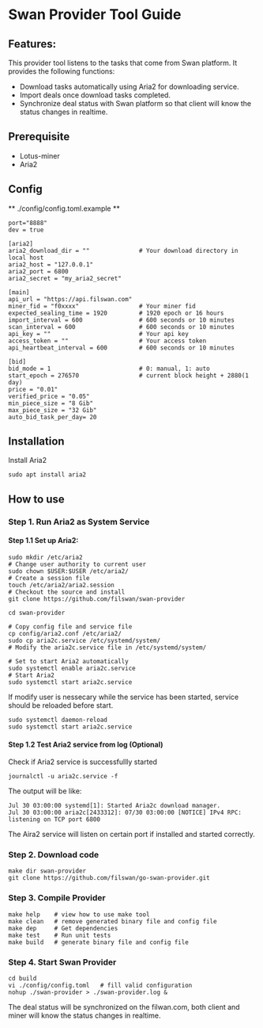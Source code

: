 # Swan Provider Tool Guide

## Features:

This provider tool listens to the tasks that come from Swan platform. It provides the following functions:

* Download tasks automatically using Aria2 for downloading service.
* Import deals once download tasks completed.
* Synchronize deal status with Swan platform so that client will know the status changes in realtime.

## Prerequisite
- Lotus-miner
- Aria2

## Config
** ./config/config.toml.example **
```shell
port="8888"
dev = true

[aria2]
aria2_download_dir = ""              # Your download directory in local host
aria2_host = "127.0.0.1"
aria2_port = 6800
aria2_secret = "my_aria2_secret"

[main]
api_url = "https://api.filswan.com"
miner_fid = "f0xxxx"                 # Your miner fid
expected_sealing_time = 1920         # 1920 epoch or 16 hours
import_interval = 600                # 600 seconds or 10 minutes
scan_interval = 600                  # 600 seconds or 10 minutes
api_key = ""                         # Your api key
access_token = ""                    # Your access token
api_heartbeat_interval = 600         # 600 seconds or 10 minutes

[bid]
bid_mode = 1                         # 0: manual, 1: auto
start_epoch = 276570                 # current block height + 2880(1 day)
price = "0.01"
verified_price = "0.05"
min_piece_size = "8 Gib"
max_piece_size = "32 Gib"
auto_bid_task_per_day= 20
```

## Installation

Install Aria2
```shell
sudo apt install aria2
```

## How to use

### Step 1. Run Aria2 as System Service

#### Step 1.1 Set up Aria2:

```shell
sudo mkdir /etc/aria2
# Change user authority to current user
sudo chown $USER:$USER /etc/aria2/
# Create a session file
touch /etc/aria2/aria2.session
# Checkout the source and install 
git clone https://github.com/filswan/swan-provider

cd swan-provider

# Copy config file and service file
cp config/aria2.conf /etc/aria2/
sudo cp aria2c.service /etc/systemd/system/
# Modify the aria2c.service file in /etc/systemd/system/

# Set to start Aria2 automatically
sudo systemctl enable aria2c.service
# Start Aria2
sudo systemctl start aria2c.service
```
If modify user is nessecary while the service has been started, service should be reloaded before start.
```shell
sudo systemctl daemon-reload
sudo systemctl start aria2c.service
```


#### Step 1.2 Test Aria2 service from log (Optional)

Check if Aria2 service is successfullly started

```shell
journalctl -u aria2c.service -f
```
The output will be like:

```shell
Jul 30 03:00:00 systemd[1]: Started Aria2c download manager.
Jul 30 03:00:00 aria2c[2433312]: 07/30 03:00:00 [NOTICE] IPv4 RPC: listening on TCP port 6800
```

The Aira2 service will listen on certain port if installed and started correctly.

### Step 2. Download code
```shell
make dir swan-provider
git clone https://github.com/filswan/go-swan-provider.git
```
### Step 3. Compile Provider
```shell
make help    # view how to use make tool
make clean   # remove generated binary file and config file
make dep     # Get dependencies
make test    # Run unit tests
make build   # generate binary file and config file
```

### Step 4. Start Swan Provider
```shell
cd build
vi ./config/config.toml   # fill valid configuration
nohup ./swan-provider > ./swan-provider.log &
```

The deal status will be synchronized on the filwan.com, both client and miner will know the status changes in realtime.
